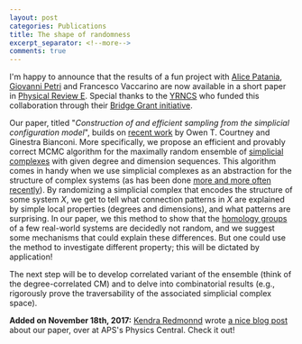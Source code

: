 ```yaml
---
layout: post
categories: Publications
title: The shape of randomness
excerpt_separator: <!--more-->
comments: true
---
```



I'm happy to announce that the results of a fun project with [Alice Patania](http://apatania.altervista.org/), [Giovanni Petri](https://lordgrilo.github.io/) and Francesco Vaccarino are now available in a short paper in [Physical Review E](https://doi.org/10.1103/PhysRevE.96.032312).
Special thanks to the [YRNCS](http://yrncs.cssociety.org/) who funded this collaboration through their [Bridge Grant initiative](http://yrncs.cssociety.org/bridge-grants/).

Our paper, titled "*Construction of and efficient sampling from the simplicial configuration model*", builds on [recent work](https://arxiv.org/abs/1602.04110) by Owen T. Courtney and Ginestra Bianconi.
More specifically, we propose an efficient and provably correct MCMC algorithm for the maximally random ensemble of  [simplicial complexes](https://en.wikipedia.org/wiki/Simplicial_complex) with given degree and dimension sequences.
This algorithm comes in handy when we use simplicial complexes as an abstraction for the structure of complex systems (as has been done [more and more often recently](https://link.springer.com/article/10.1140/epjds/s13688-017-0104-x)).
By randomizing a simplicial complex that encodes the structure of some system *X*, we get to tell what connection patterns in *X* are explained by simple local properties (degrees and dimensions), and what patterns are surprising. 
In our paper, we this method to show that the [homology groups](https://en.wikipedia.org/wiki/Homology_(mathematics)) of a few real-world systems are decidedly not random, and we suggest some mechanisms that could explain these differences.
But one could use the method to investigate different property; this will be dictated by application!

The next step will be to develop correlated variant of the ensemble (think of the degree-correlated CM) and to delve into combinatorial results (e.g., rigorously prove the traversability of the associated simplicial complex space).

<!--more-->

**Added on November 18th, 2017:** [Kendra Redmonnd](https://www.facebook.com/KRStories/) wrote [a nice blog post](http://physicsbuzz.physicscentral.com/2017/10/the-shape-of-randomness.html) about our paper, over at APS's Physics Central. Check it out!
